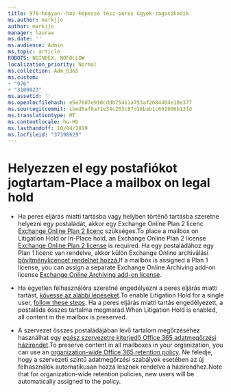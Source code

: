 ```yaml
---
title: 976-hogyan--hoz-képessé tesz-peres ügyek-ragaszkodik
ms.author: markjjo
author: markjjo
manager: lauraw
ms.date: ''
ms.audience: Admin
ms.topic: article
ROBOTS: NOINDEX, NOFOLLOW
localization_priority: Normal
ms.collection: Adm_O365
ms.custom:
- "976"
- "3100023"
ms.assetid: ''
ms.openlocfilehash: e5e76d7e910cddb75411a753af2684404e18e377
ms.sourcegitcommit: cbed5af0a71e34c253c87d18bab1c601996b13fd
ms.translationtype: MT
ms.contentlocale: hu-HU
ms.lasthandoff: 10/04/2019
ms.locfileid: "37398629"
---
```

# <a name="place-a-mailbox-on-legal-hold"></a><span data-ttu-id="29459-102">Helyezzen el egy postafiókot jogtartam-</span><span class="sxs-lookup"><span data-stu-id="29459-102">Place a mailbox on legal hold</span></span>

- <span data-ttu-id="29459-103">Ha peres eljárás miatti tartásba vagy helyben történő tartásba szeretne helyezni egy postaládát, akkor egy Exchange Online Plan 2 licenc [Exchange Online Plan 2 licenc](https://docs.microsoft.com/office365/servicedescriptions/office-365-platform-service-description/office-365-plan-options) szükséges.</span><span class="sxs-lookup"><span data-stu-id="29459-103">To place a mailbox on Litigation Hold or In-Place hold, an Exchange Online Plan 2 license [Exchange Online Plan 2 license](https://docs.microsoft.com/office365/servicedescriptions/office-365-platform-service-description/office-365-plan-options) is required.</span></span> <span data-ttu-id="29459-104">Ha egy postaládához egy Plan 1 licenc van rendelve, akkor külön Exchange Online archiválási [bővítménylicencet rendelhet hozzá.](https://docs.microsoft.com/office365/servicedescriptions/exchange-online-archiving-service-description)</span><span class="sxs-lookup"><span data-stu-id="29459-104">If a mailbox is assigned a Plan 1 license, you can assign a separate Exchange Online Archiving add-on license [Exchange Online Archiving add-on license](https://docs.microsoft.com/office365/servicedescriptions/exchange-online-archiving-service-description).</span></span>

- <span data-ttu-id="29459-105">Ha egyetlen felhasználóra szeretné engedélyezni a peres eljárás miatti tartást, [kövesse az alábbi lépéseket](https://docs.microsoft.com/office365/securitycompliance/create-a-litigation-hold).</span><span class="sxs-lookup"><span data-stu-id="29459-105">To enable Litigation Hold for a single user, [follow these steps](https://docs.microsoft.com/office365/securitycompliance/create-a-litigation-hold).</span></span> <span data-ttu-id="29459-106">Ha a peres eljárás miatti tartás engedélyezett, a postaláda összes tartalma megmarad.</span><span class="sxs-lookup"><span data-stu-id="29459-106">When Litigation Hold is enabled, all content in the mailbox is preserved.</span></span>

- <span data-ttu-id="29459-107">A szervezet összes postaládájában lévő tartalom megőrzéséhez használhat egy [egész szervezetre kiterjedő Office 365 adatmegőrzési házirendet](https://docs.microsoft.com/microsoft-365/compliance/retention-policies#applying-a-retention-policy-to-an-entire-organization-or-specific-locations).</span><span class="sxs-lookup"><span data-stu-id="29459-107">To preserve content in all mailboxes in your organization, you can use an [organization-wide Office 365 retention policy](https://docs.microsoft.com/microsoft-365/compliance/retention-policies#applying-a-retention-policy-to-an-entire-organization-or-specific-locations).</span></span> <span data-ttu-id="29459-108">Ne feledje, hogy a szervezeti szintű adatmegőrzési szabályok esetében az új felhasználók automatikusan hozzá lesznek rendelve a házirendhez.</span><span class="sxs-lookup"><span data-stu-id="29459-108">Note that for organization-wide retention policies, new users will be automatically assigned to the policy.</span></span>
